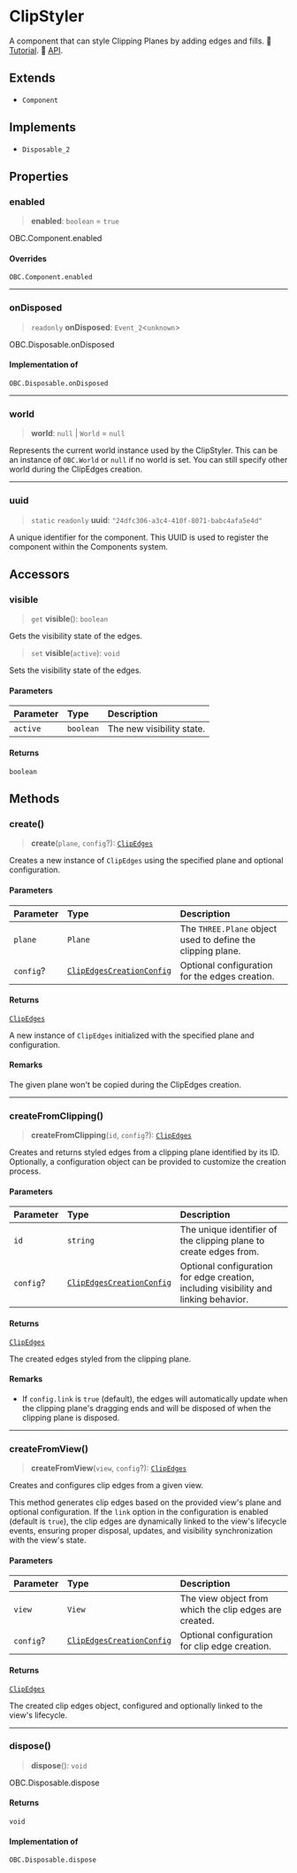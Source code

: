 # ClipStyler

A component that can style Clipping Planes by adding edges and fills. 📕 [Tutorial](https://docs.thatopen.com/Tutorials/Components/Front/ClipStyler). 📘 [API](https://docs.thatopen.com/api/@thatopen/components-front/classes/ClipStyler).

## Extends

- `Component`

## Implements

- `Disposable_2`

## Properties

### enabled

> **enabled**: `boolean` = `true`

OBC.Component.enabled

#### Overrides

`OBC.Component.enabled`

***

### onDisposed

> `readonly` **onDisposed**: `Event_2`\<`unknown`\>

OBC.Disposable.onDisposed

#### Implementation of

`OBC.Disposable.onDisposed`

***

### world

> **world**: `null` \| `World` = `null`

Represents the current world instance used by the ClipStyler.
This can be an instance of `OBC.World` or `null` if no world is set.
You can still specify other world during the ClipEdges creation.

***

### uuid

> `static` `readonly` **uuid**: `"24dfc306-a3c4-410f-8071-babc4afa5e4d"`

A unique identifier for the component.
This UUID is used to register the component within the Components system.

## Accessors

### visible

> `get` **visible**(): `boolean`

Gets the visibility state of the edges.

> `set` **visible**(`active`): `void`

Sets the visibility state of the edges.

#### Parameters

| Parameter | Type | Description |
| :------ | :------ | :------ |
| `active` | `boolean` | The new visibility state. |

#### Returns

`boolean`

## Methods

### create()

> **create**(`plane`, `config`?): [`ClipEdges`](ClipEdges.md)

Creates a new instance of `ClipEdges` using the specified plane and optional configuration.

#### Parameters

| Parameter | Type | Description |
| :------ | :------ | :------ |
| `plane` | `Plane` | The `THREE.Plane` object used to define the clipping plane. |
| `config`? | [`ClipEdgesCreationConfig`](../interfaces/ClipEdgesCreationConfig.md) | Optional configuration for the edges creation. |

#### Returns

[`ClipEdges`](ClipEdges.md)

A new instance of `ClipEdges` initialized with the specified plane and configuration.

#### Remarks

The given plane won't be copied during the ClipEdges creation.

***

### createFromClipping()

> **createFromClipping**(`id`, `config`?): [`ClipEdges`](ClipEdges.md)

Creates and returns styled edges from a clipping plane identified by its ID.
Optionally, a configuration object can be provided to customize the creation process.

#### Parameters

| Parameter | Type | Description |
| :------ | :------ | :------ |
| `id` | `string` | The unique identifier of the clipping plane to create edges from. |
| `config`? | [`ClipEdgesCreationConfig`](../interfaces/ClipEdgesCreationConfig.md) | Optional configuration for edge creation, including visibility and linking behavior. |

#### Returns

[`ClipEdges`](ClipEdges.md)

The created edges styled from the clipping plane.

#### Remarks

- If `config.link` is `true` (default), the edges will automatically update when the clipping plane's dragging ends
  and will be disposed of when the clipping plane is disposed.

***

### createFromView()

> **createFromView**(`view`, `config`?): [`ClipEdges`](ClipEdges.md)

Creates and configures clip edges from a given view.

This method generates clip edges based on the provided view's plane and optional configuration.
If the `link` option in the configuration is enabled (default is `true`), the clip edges are
dynamically linked to the view's lifecycle events, ensuring proper disposal, updates, and visibility
synchronization with the view's state.

#### Parameters

| Parameter | Type | Description |
| :------ | :------ | :------ |
| `view` | `View` | The view object from which the clip edges are created. |
| `config`? | [`ClipEdgesCreationConfig`](../interfaces/ClipEdgesCreationConfig.md) | Optional configuration for clip edge creation. |

#### Returns

[`ClipEdges`](ClipEdges.md)

The created clip edges object, configured and optionally linked to the view's lifecycle.

***

### dispose()

> **dispose**(): `void`

OBC.Disposable.dispose

#### Returns

`void`

#### Implementation of

`OBC.Disposable.dispose`
